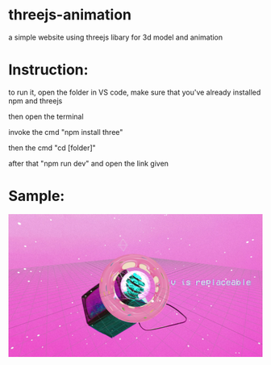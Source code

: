 # threejs-animation
a simple website using threejs libary for 3d model and animation

# Instruction:
to run it, open the folder in VS code, make sure that you've already installed npm and threejs

then open the terminal

invoke the cmd "npm install three"

then the cmd "cd [folder]"

after that "npm run dev" and open the link given

# Sample:
![alt text](https://github.com/mnhwt0108/threejs-animation/blob/main/sample.jpg?raw=true)



